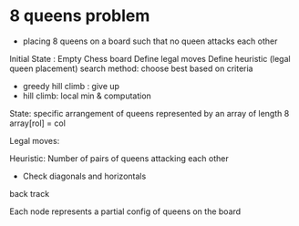 # 8 queens problem
- placing 8 queens on a board such that no queen attacks each other

Initial State : Empty Chess board
Define legal moves
Define heuristic (legal queen placement)
search method: choose best based on criteria 
- greedy hill climb : give up
- hill climb: local min & computation

State: specific arrangement of queens
represented by an array of length 8
array[rol] = col

Legal moves:

Heuristic: Number of pairs of queens attacking each other
- Check diagonals and horizontals

back track

Each node represents a partial config of queens on the board